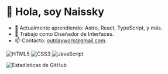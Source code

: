 # 👋 Hola, soy Naissky
- 🌱 Actualmente aprendiendo: Astro, React, TypeScript, y más.
- 💼 Trabajo como Diseñador de Interfaces.
- 📫 Contacto: [outdaywork@gmail.com](outdaywork@gmail.com).

![HTML5](https://img.shields.io/badge/HTML5-%23E34F26.svg?style=for-the-badge&logo=html5&logoColor=white)
![CSS3](https://img.shields.io/badge/CSS3-%231572B6.svg?style=for-the-badge&logo=css3&logoColor=white)
![JavaScript](https://img.shields.io/badge/JavaScript-%23F7DF1E.svg?style=for-the-badge&logo=javascript&logoColor=black)

![Estadísticas de GitHub](https://github-readme-stats.vercel.app/api?username=naissky&show_icons=true&theme=radical)

